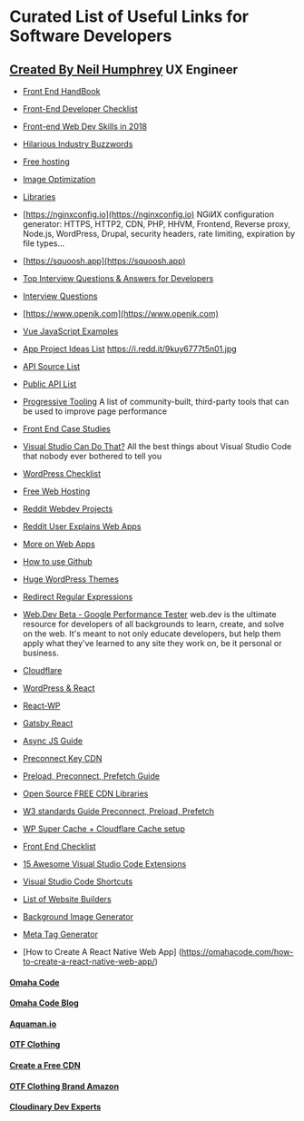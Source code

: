# Curated List of Useful Links for Software Developers
## [Created By Neil Humphrey](https://neil.uxengineer.dev/) UX Engineer

* [Front End HandBook](https://frontendmasters.com/books/front-end-handbook/2018/2018.html)

* [Front-End Developer Checklist](https://www.dropbox.com/s/8h9lo8ee65oo9y1/front-end-performance-checklist-2018.pdf?dl=0)

* [Front-end Web Dev Skills in 2018](https://omahacode.com/front-end-web-developer-job-titles-in-2018/)

* [Hilarious Industry Buzzwords](https://www.reddit.com/r/webdev/comments/9xi875/which_industry_buzzwords_rustle_your_jimmies_the/)

* [Free hosting](https://www.netlify.com)

* [Image Optimization](https://imageoptim.com/mac)

* [Libraries](https://evilmartians.com/chronicles/five-years-of-postcss-state-of-the-union)

* [https://nginxconfig.io](https://nginxconfig.io)
NGiИX configuration generator: HTTPS, HTTP2, CDN, PHP, HHVM, Frontend, Reverse proxy, Node.js, WordPress, Drupal, security headers, rate limiting, expiration by file types…

* [https://squoosh.app](https://squoosh.app)

* [Top Interview Questions & Answers for Developers](https://30secondsofinterviews.org)

* [Interview Questions](https://github.com/h5bp/Front-end-Developer-Interview-Questions/blob/master/README.md)

* [https://www.openik.com](https://www.openik.com)

* [Vue JavaScript Examples](https://vuejsexamples.com)

* [App Project Ideas List](https://medium.freecodecamp.org/summer-is-over-you-should-be-coding-heres-yet-another-list-of-exciting-ideas-to-build-a95d7704d36d)
https://i.redd.it/9kuy6777t5n01.jpg

* [API Source List](https://apilist.fun)

* [Public API List](https://github.com/toddmotto/public-apis/blob/master/README.md)

* [Progressive Tooling](https://progressivetooling.com)
A list of community-built, third-party tools that can be used to improve page performance

* [Front End Case Studies](https://github.com/andrew--r/frontend-case-studies/blob/master/readme.md#linkedin)

* [Visual Studio Can Do That?](https://vscodecandothat.com)
All the best things about Visual Studio Code that nobody ever bothered to tell you

* [WordPress Checklist](https://github.com/huyingjie/Checklist-Checklist/blob/master/README.md#WordPress)

* [Free Web Hosting](https://hostdrop.eu)

* [Reddit Webdev Projects](https://www.reddit.com/r/webdev/comments/5rwkm2/a_list_of_project_ideas_as_provided_by_rwebdev/)

* [Reddit User Explains Web Apps](https://www.reddit.com/r/webdev/comments/7q7950/i_want_to_learn_how_to_make_a_web_app_where_do_i/)

* [More on Web Apps](https://www.reddit.com/r/learnprogramming/comments/9oi58e/what_are_all_the_common_pieces_of_a_web_app_that/)

* [How to use Github](https://www.reddit.com/r/webdev/comments/9gt11s/im_trying_to_use_a_github_project_but_i_dont_know/)

* [Huge WordPress Themes](https://themes.gohugo.io/)

* [Redirect Regular Expressions](https://redirection.me/support/redirect-regular-expressions/)

* [Web.Dev Beta - Google Performance Tester](https://web.dev/measure)
web.dev is the ultimate resource for developers of all backgrounds to learn, create, and solve on the web. It's meant to not only educate developers, but help them apply what they've learned to any site they work on, be it personal or business.

* [Cloudflare](https://www.cloudflare.com/)

* [WordPress & React](https://medium.freecodecamp.org/how-to-build-react-apps-on-top-of-the-wordpress-rest-api-bcc632808025)

* [React-WP](https://wp-and-react.com)

* [Gatsby React](https://medium.freecodecamp.org/how-i-made-my-portfolio-website-blazing-fast-with-gatsby-82ccddc2f671)

* [Async JS Guide](https://flaviocopes.com/javascript-async-defer/)

* [Preconnect Key CDN](https://www.keycdn.com/support/preconnect#primary)

* [Preload, Preconnect, Prefetch Guide](https://www.keycdn.com/blog/resource-hints)

* [Open Source FREE CDN Libraries](https://cdnjs.com/)

* [W3 standards Guide Preconnect, Preload, Prefetch](https://w3c.github.io/resource-hints/#resource-hints)

* [WP Super Cache + Cloudflare Cache setup](https://onlinemediamasters.com/wp-super-cache-settings/)

* [Front End Checklist](https://github.com/thedaviddias/Front-End-Checklist)

* [15 Awesome Visual Studio Code Extensions](https://omahacode.com/visual-studio-code-15-useful-extensions/)

* [Visual Studio Code Shortcuts](https://devhints.io/vscode)

* [List of Website Builders](https://saijogeorge.com/website-builders/)

* [Background Image Generator](https://coolbackgrounds.io/)

* [Meta Tag Generator](https://metatags.io/)

* [How to Create A React Native Web App] (https://omahacode.com/how-to-create-a-react-native-web-app/)

#### [Omaha Code](https://omahacode.com/)
#### [Omaha Code Blog](https://omahacode.com/omaha-code-blog/)
#### [Aquaman.io](https://aquaman.io/)
#### [OTF Clothing](https://otfclothing.com/)
#### [Create a Free CDN](https://omahacode.com/how-to-create-your-own-free-content-delivery-network-cdn/#How_to_setup_your_own_free_CDN)
#### [OTF Clothing Brand Amazon](https://www.chiraqdrill.com/otf-clothing-brand/)
#### [Cloudinary Dev Experts](https://omahacode.com/2019-developer-experts/)
